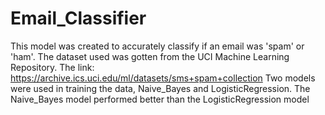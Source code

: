 # Email_Classifier

This model was created to accurately classify if an email was 'spam' or 'ham'. 
The dataset used was gotten from the UCI Machine Learning Repository. The link: https://archive.ics.uci.edu/ml/datasets/sms+spam+collection
Two models were used in training the data, Naive_Bayes and LogisticRegression. 
The Naive_Bayes model performed better than the LogisticRegression model
